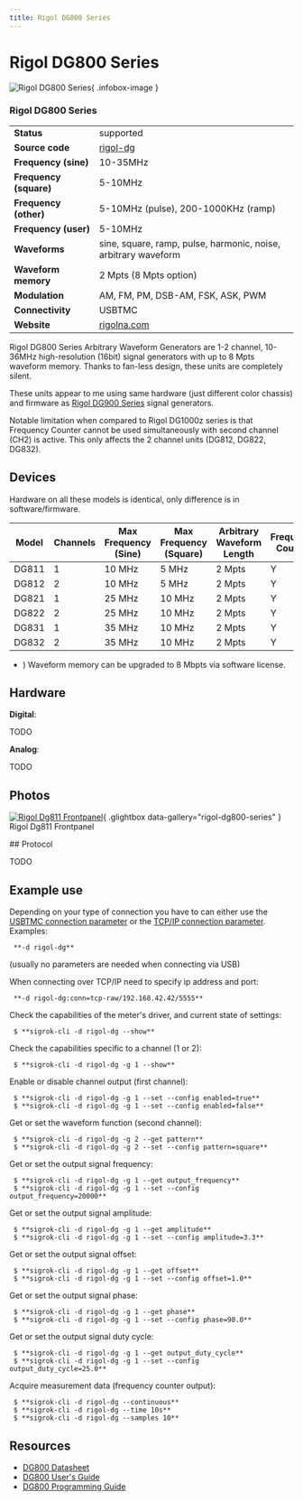 ```yaml
---
title: Rigol DG800 Series
---
```


# Rigol DG800 Series

<div class="infobox" markdown>

![Rigol DG800 Series](./img/Rigol_DG811_frontpanel.png){ .infobox-image }

### Rigol DG800 Series

| | |
|---|---|
| **Status** | supported |
| **Source code** | [rigol-dg](https://github.com/OpenTraceLab/OpenTraceCapture/tree/main/src/hardware/rigol-dg) |
| **Frequency (sine)** | 10-35MHz |
| **Frequency (square)** | 5-10MHz |
| **Frequency (other)** | 5-10MHz (pulse), 200-1000KHz (ramp) |
| **Frequency (user)** | 5-10MHz |
| **Waveforms** | sine, square, ramp, pulse, harmonic, noise, arbitrary waveform |
| **Waveform memory** | 2 Mpts (8 Mpts option) |
| **Modulation** | AM, FM, PM, DSB-AM, FSK, ASK, PWM |
| **Connectivity** | USBTMC |
| **Website** | [rigolna.com](https://www.rigolna.com/products/waveform-generators/dg800/) |

</div>

Rigol DG800 Series Arbitrary Waveform Generators are 1-2 channel, 10-36MHz high-resolution (16bit) signal generators with up to 8 Mpts waveform memory. 
Thanks to fan-less design, these units are completely silent.

These units appear to me using same hardware (just different color chassis) and firmware 
as [ Rigol DG900 Series](https://sigrok.org/wiki/Rigol_DG900_Series) signal generators.

Notable limitation when compared to Rigol DG1000z series is that Frequency Counter cannot be used simultaneously with second channel (CH2) is active.
This only affects the 2 channel units (DG812, DG822, DG832).

## Devices

Hardware on all these models is identical, only difference is in software/firmware. 

| Model | Channels | Max Frequency (Sine) | Max Frequency (Square) | Arbitrary Waveform Length | Frequency Counter |
|---|---|---|---|---|---|
| DG811 | 1 | 10 MHz | 5 MHz | 2 Mpts | Y |
| DG812 | 2 | 10 MHz | 5 MHz | 2 Mpts | Y |
| DG821 | 1 | 25 MHz | 10 MHz | 2 Mpts | Y |
| DG822 | 2 | 25 MHz | 10 MHz | 2 Mpts | Y |
| DG831 | 1 | 35 MHz | 10 MHz | 2 Mpts | Y |
| DG832 | 2 | 35 MHz | 10 MHz | 2 Mpts | Y |

- ) Waveform memory can be upgraded to 8 Mbpts via software license.
## Hardware

**Digital**:

TODO

**Analog**:

TODO

## Photos

<div class="photo-grid" markdown>

[![Rigol Dg811 Frontpanel](./img/Rigol_DG811_frontpanel.png)](./img/Rigol_DG811_frontpanel.png "Rigol Dg811 Frontpanel"){ .glightbox data-gallery="rigol-dg800-series" }
<span class="caption">Rigol Dg811 Frontpanel</span>

</div>
## Protocol

TODO

## Example use

Depending on your type of connection you have to can either use the [ USBTMC connection parameter](https://sigrok.org/wiki/Connection_parameters#USBTMC) or the [ TCP/IP connection parameter](https://sigrok.org/wiki/Connection_parameters#TCP_RAW). Examples:

```
 **-d rigol-dg**

```

(usually no parameters are needed when connecting via USB)

When connecting over TCP/IP need to specify ip address and port:

```
 **-d rigol-dg:conn=tcp-raw/192.168.42.42/5555**

```

Check the capabilities of the meter's driver, and current state of settings:

```
 $ **sigrok-cli -d rigol-dg --show**

```

Check the capabilities specific to a channel (1 or 2):

```
 $ **sigrok-cli -d rigol-dg -g 1 --show**

```

Enable or disable channel output (first channel):

```
 $ **sigrok-cli -d rigol-dg -g 1 --set --config enabled=true**
 $ **sigrok-cli -d rigol-dg -g 1 --set --config enabled=false**

```

Get or set the waveform function (second channel):

```
 $ **sigrok-cli -d rigol-dg -g 2 --get pattern**
 $ **sigrok-cli -d rigol-dg -g 2 --set --config pattern=square**

```

Get or set the output signal frequency:

```
 $ **sigrok-cli -d rigol-dg -g 1 --get output_frequency**
 $ **sigrok-cli -d rigol-dg -g 1 --set --config output_frequency=20000**

```

Get or set the output signal amplitude:

```
 $ **sigrok-cli -d rigol-dg -g 1 --get amplitude**
 $ **sigrok-cli -d rigol-dg -g 1 --set --config amplitude=3.3**

```

Get or set the output signal offset:

```
 $ **sigrok-cli -d rigol-dg -g 1 --get offset**
 $ **sigrok-cli -d rigol-dg -g 1 --set --config offset=1.0**

```

Get or set the output signal phase:

```
 $ **sigrok-cli -d rigol-dg -g 1 --get phase**
 $ **sigrok-cli -d rigol-dg -g 1 --set --config phase=90.0**

```

Get or set the output signal duty cycle:

```
 $ **sigrok-cli -d rigol-dg -g 1 --get output_duty_cycle**
 $ **sigrok-cli -d rigol-dg -g 1 --set --config output_duty_cycle=25.0**

```

Acquire measurement data (frequency counter output):

```
 $ **sigrok-cli -d rigol-dg --continuous**
 $ **sigrok-cli -d rigol-dg --time 10s**
 $ **sigrok-cli -d rigol-dg --samples 10**

```
## Resources
- [DG800 Datasheet](https://beyondmeasure.rigoltech.com/acton/attachment/1579/f-08a0/1/-/-/-/-/DG800%20Datasheet.pdf)
- [DG800 User's Guide](https://beyondmeasure.rigoltech.com/acton/attachment/1579/f-08a5/0/-/-/-/-/DG800_UserGuide_EN.pdf)
- [DG800 Programming Guide](https://beyondmeasure.rigoltech.com/acton/attachment/1579/f-08a6/0/-/-/-/-/DG800_ProgrammingGuide_EN.pdf)

